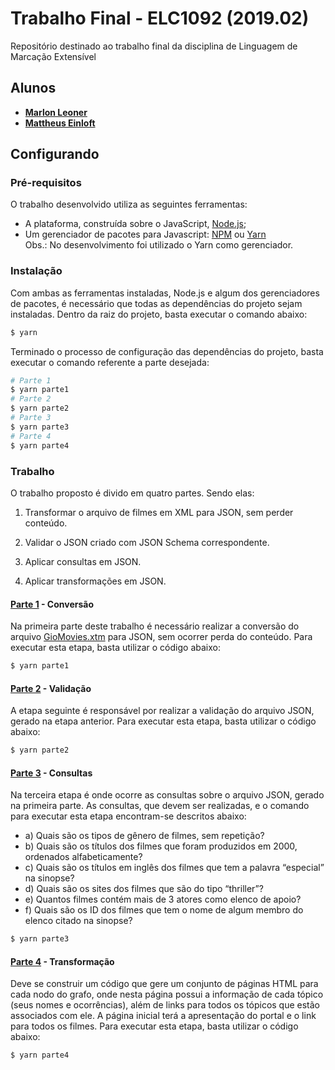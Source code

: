 # Trabalho Final - ELC1092 (2019.02)
Repositório destinado ao trabalho final da disciplina de Linguagem de Marcação Extensível</br>

## Alunos
   * **[Marlon Leoner](https://github.com/marlonleoner)**</br>
   * **[Mattheus Einloft](https://github.com/MattheusEinloft)**

## Configurando
### Pré-requisitos

O trabalho desenvolvido utiliza as seguintes ferramentas:
   * A plataforma, construída sobre o JavaScript, [Node.js](https://nodejs.org/en/);
   * Um gerenciador de pacotes para Javascript: [NPM](https://www.npmjs.com/) ou [Yarn](https://yarnpkg.com/)
</br>Obs.: No desenvolvimento foi utilizado o Yarn como gerenciador.

### Instalação
Com ambas as ferramentas instaladas, Node.js e algum dos gerenciadores de pacotes, é necessário que todas as dependências do projeto sejam instaladas. Dentro da raiz do projeto, basta executar o comando abaixo:
```bash
$ yarn
```
Terminado o processo de configuração das dependências do projeto, basta executar o comando referente a parte desejada:
```bash
# Parte 1
$ yarn parte1
# Parte 2
$ yarn parte2
# Parte 3
$ yarn parte3
# Parte 4
$ yarn parte4
```

### Trabalho
O trabalho proposto é divido em quatro partes. Sendo elas:

1. Transformar o arquivo de filmes em XML para JSON, sem perder conteúdo.

2. Validar o JSON criado com JSON Schema correspondente.

3. Aplicar consultas em JSON.

4. Aplicar transformações em JSON.

#### [Parte 1](./Parte1/index.js) - Conversão
Na primeira parte deste trabalho é necessário realizar a conversão do arquivo [GioMovies.xtm](./GioMovies.xtm) para JSON, sem ocorrer perda do conteúdo. Para executar esta etapa, basta utilizar o código abaixo:
   ```bash
   $ yarn parte1
   ```

#### [Parte 2](./Parte2/index.js) - Validação
A etapa seguinte é responsável por realizar a validação do arquivo JSON, gerado na etapa anterior. Para executar esta etapa, basta utilizar o código abaixo:
   ```bash
   $ yarn parte2
   ```

#### [Parte 3](./Parte3/index.js) - Consultas
Na terceira etapa é onde ocorre as consultas sobre o arquivo JSON, gerado na primeira parte. As consultas, que devem ser realizadas, e o comando para executar esta etapa encontram-se descritos abaixo:
- a) Quais são os tipos de gênero de filmes, sem repetição?
- b) Quais são os títulos dos filmes que foram produzidos em 2000, ordenados alfabeticamente?
- c) Quais são os títulos em inglês dos filmes que tem a palavra “especial” na sinopse?
- d) Quais são os sites dos filmes que são do tipo “thriller”?
- e) Quantos filmes contém mais de 3 atores como elenco de apoio?
- f) Quais são os ID dos filmes que tem o nome de algum membro do elenco citado na
sinopse?
```bash
$ yarn parte3
```

#### [Parte 4](./Parte4/index.js) - Transformação
Deve se construir um código que gere um conjunto de páginas HTML para cada nodo do grafo, onde nesta página possui a informação de cada tópico (seus nomes e ocorrências), além de links para todos os tópicos que estão associados com ele. A página inicial terá a apresentação do portal e o link para todos os filmes.  Para executar esta etapa, basta utilizar o código abaixo:
   ```bash
   $ yarn parte4
   ```
